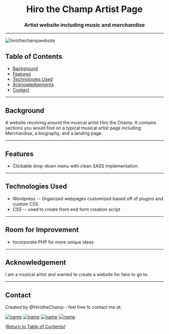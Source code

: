 <h1 align="center">Hiro the Champ Artist Page</h1>


<h3 align="center">Artist website including music and merchandise </h3>

<hr></hr>




![hirothechampwebsite](https://user-images.githubusercontent.com/93508000/211124870-4e5c8895-046a-4992-b60a-8e17e63a04e2.JPG)

## Table of Contents
* [Background](#background)
* [Features](#features)
* [Technologies Used](#technologies-used)
* [Acknowledgements](#acknowledgements)
* [Contact](#contact)

<hr></hr>

## Background
A website revolving around the musical artist Hiro the Champ. It contains sections you would find on a typical musical artist page including: Merchandise, a biography, and a landing page.



<hr></hr>

## Features
* Clickable drop-down menu with clean SASS implementation.


<hr></hr>

## Technologies Used

* Wordpress -- Organized webpages customized based off of plugins and custom CSS
* CSS -- used to create front end form creation script



<hr></hr>










## Room for Improvement

* Incorporate PHP for more unique ideas




<hr></hr>

## Acknowledgement

I am a musical artist and wanted to create a website for fans to go to. 

<hr></hr>

## Contact

Created by @HirotheChamp - feel free to contact me at:

[![name](	https://img.shields.io/badge/LinkedIn-0077B5?style=for-the-badge&logo=linkedin&logoColor=white)](https://www.linkedin.com/in/kyle-hiroshi-young/)
[![name](	https://img.shields.io/badge/Facebook-1877F2?style=for-the-badge&logo=facebook&logoColor=white)](https://www.facebook.com/KyleYoungins)
[![name](	https://img.shields.io/badge/Instagram-E4405F?style=for-the-badge&logo=instagram&logoColor=white)](https://www.instagram.com/hirothechamp/)
[![name](https://img.shields.io/badge/Gmail-D14836?style=for-the-badge&logo=gmail&logoColor=white)](mailto:kyleyoungins94@gmail.com)

[[Return to Table of Contents](#Table-of-Contents)]
